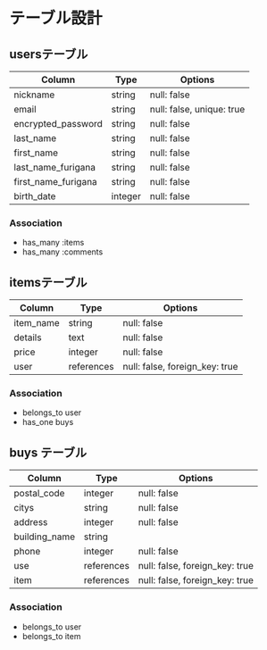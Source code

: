 # テーブル設計

## usersテーブル

| Column              | Type    | Options     |
| ------------------- | ------- | ----------- |
| nickname            | string  | null: false |
| email               | string  | null: false, unique: true |
| encrypted_password  | string  | null: false |
| last_name           | string  | null: false |
| first_name          | string  | null: false |
| last_name_furigana  | string  | null: false |
| first_name_furigana | string  | null: false |
| birth_date          | integer | null: false |

### Association

- has_many :items
- has_many :comments

## itemsテーブル

| Column    | Type       | Options                        |
| --------- | ---------- | -----------------------------  |
| item_name | string     | null: false                    | 
| details   | text       | null: false                    |
| price     | integer    | null: false                    |
| user      | references | null: false, foreign_key: true |

### Association

- belongs_to user
- has_one buys

## buys テーブル

| Column        | Type       | Options                        |
| ------------- | ---------- | -----------------------------  |
| postal_code   | integer    | null: false                    |
| citys         | string     | null: false                    |
| address       | integer    | null: false                    |
| building_name | string     |                                |
| phone         | integer    | null: false                    |
| use           | references | null: false, foreign_key: true |
| item          | references | null: false, foreign_key: true |

### Association
- belongs_to user
- belongs_to item